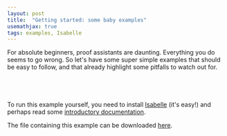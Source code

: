 ```yaml
---
layout: post
title:  "Getting started: some baby examples"
usemathjax: true 
tags: examples, Isabelle
---
```


For absolute beginners, proof assistants are daunting. Everything you do seems to go wrong. So let's have some super simple examples that should be easy to follow, and that already highlight some pitfalls to watch out for.



<pre class="source">
</pre>






<pre class="source">
</pre>





<pre class="source">
</pre>





<pre class="source">
</pre>




To run this example yourself, you need to install [Isabelle](https://isabelle.in.tum.de/) (it's easy!) and perhaps read some [introductory documentation](https://isabelle.in.tum.de/dist/Isabelle/doc/prog-prove.pdf). 

The file containing this example can be downloaded [here](/Isabelle-Examples/Fibonacci.thy).
